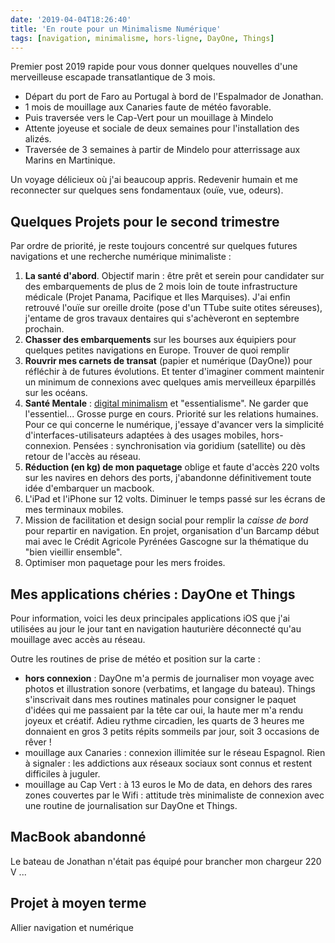 ```yaml
---
date: '2019-04-04T18:26:40'
title: 'En route pour un Minimalisme Numérique'
tags: [navigation, minimalisme, hors-ligne, DayOne, Things]
---
```


Premier post 2019 rapide pour vous donner quelques nouvelles d'une merveilleuse escapade transatlantique de 3 mois. 
- Départ du port de Faro au Portugal à bord de l'Espalmador de Jonathan. 
- 1 mois de mouillage aux Canaries faute de météo favorable.
- Puis traversée vers le Cap-Vert pour un mouillage à Mindelo
- Attente joyeuse et sociale de deux semaines pour l'installation des alizés. 
- Traversée de 3 semaines à partir de Mindelo pour atterrissage aux Marins en Martinique.

Un voyage délicieux où j'ai beaucoup appris. Redevenir humain et me reconnecter sur quelques sens fondamentaux (ouïe, vue, odeurs). 


## Quelques Projets pour le second trimestre 

Par ordre de priorité, je reste toujours concentré sur quelques  futures navigations et une recherche numérique minimaliste : 

1. **La santé d'abord**. Objectif marin : être prêt et serein pour candidater sur des embarquements de plus de 2 mois loin de toute infrastructure médicale (Projet Panama, Pacifique et Iles Marquises). J'ai enfin retrouvé l'ouïe sur oreille droite (pose d'un TTube suite otites séreuses), j'entame de gros travaux dentaires qui s'achèveront en septembre prochain. 
1. **Chasser des embarquements** sur les bourses aux équipiers pour quelques petites navigations en Europe. Trouver de quoi remplir 
1. **Rouvrir mes carnets de transat** (papier et numérique (DayOne)) pour réfléchir à de futures évolutions. Et tenter d'imaginer comment maintenir un minimum de connexions avec quelques amis merveilleux éparpillés sur les océans.
1. **Santé Mentale** : [digital minimalism]() et "essentialisme". Ne garder que l'essentiel... Grosse purge en cours. Priorité sur les relations humaines. Pour ce qui concerne le numérique, j'essaye d'avancer vers la simplicité d'interfaces-utilisateurs adaptées à des usages mobiles, hors-connexion. Pensées : synchronisation via goridium (satellite) ou dès retour de l'accès au réseau. 
2. **Réduction (en kg) de mon paquetage** oblige et faute d'accès 220 volts sur les navires en dehors des ports, j'abandonne définitivement toute idée d'embarquer un macbook.  
3. L'iPad et l'iPhone sur 12 volts. Diminuer le temps passé sur les écrans de mes terminaux mobiles.
1. Mission de facilitation et design social pour remplir la *caisse de bord* pour repartir en navigation. En projet, organisation d'un Barcamp début mai avec le Crédit Agricole Pyrénées Gascogne sur la thématique du "bien vieillir ensemble". 
1. Optimiser mon paquetage pour les mers froides.


## Mes applications chéries : DayOne et Things 

Pour information, voici les deux principales applications iOS que j'ai utilisées au jour le jour tant en navigation hauturière déconnecté qu'au mouillage avec accès au réseau. 

Outre les routines de prise de météo et position sur la carte :   
- **hors connexion** : DayOne m'a permis de journaliser mon voyage avec photos et illustration sonore (verbatims, et langage du bateau). Things s'inscrivait dans mes routines matinales pour consigner le paquet d'idées qui me passaient par la tête car oui, la haute mer m'a rendu joyeux et créatif. Adieu rythme circadien, les quarts de 3 heures me donnaient en gros 3 petits répits sommeils par jour, soit 3 occasions de rêver ! 
- mouillage aux Canaries : connexion illimitée sur le réseau Espagnol. Rien à signaler : les addictions aux réseaux sociaux sont connus et restent difficiles à juguler.
- mouillage au Cap Vert : à 13 euros le Mo de data, en dehors des rares zones couvertes par le Wifi : attitude très minimaliste de connexion avec une routine de journalisation sur DayOne et Things. 


## MacBook abandonné 

Le bateau de Jonathan n'était pas équipé pour brancher mon chargeur 220 V ...

## Projet à moyen terme

Allier navigation et numérique 






